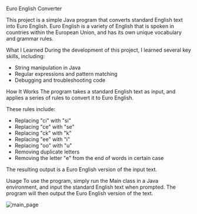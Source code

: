 Euro English Converter

This project is a simple Java program that converts standard English text into Euro English.
Euro English is a variety of English that is spoken in countries within the European Union, and has its own unique vocabulary and grammar rules.

What I Learned
During the development of this project, I learned several key skills, including:

- String manipulation in Java
- Regular expressions and pattern matching
- Debugging and troubleshooting code

How It Works
The program takes a standard English text as input, and applies a series of rules to convert it to Euro English.

These rules include:

- Replacing "ci" with "si"
- Replacing "ce" with "se"
- Replacing "ck" with "k"
- Replacing "ee" with "i"
- Replacing "oo" with "u"
- Removing duplicate letters
- Removing the letter "e" from the end of words in certain case

The resulting output is a Euro English version of the input text.

Usage
To use the program, simply run the Main class in a Java environment, and input the standard English text when prompted. The program will then output the Euro English version of the text.


![main_page](https://github.com/nikola104/Euro-English/assets/94450955/ae7cfaa2-010e-4a1a-8ea4-d430462211cd)
